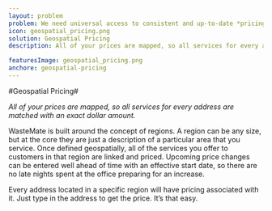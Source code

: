 ```yaml
---
layout: problem
problem: We need universal access to consistent and up-to-date *pricing information* for our services.
icon: geospatial_pricing.png
solution: Geospatial Pricing
description: All of your prices are mapped, so all services for every address are matched with an exact dollar amount.

featuresImage: geospatial_pricing.png
anchore: geospatial-pricing
---
```

#Geospatial Pricing#

*All of your prices are mapped, so all services for every address are matched with an exact dollar amount.*

WasteMate is built around the concept of regions. A region can be any size, but at the core they are just a description of a particular area that you service. Once defined geospatially, all of the services you offer to customers in that region are linked and priced. Upcoming price changes can be entered well ahead of time with an effective start date, so there are no late nights spent at the office preparing for an increase.

Every address located in a specific region will have pricing associated with it. Just type in the address to get the price. It’s that easy.